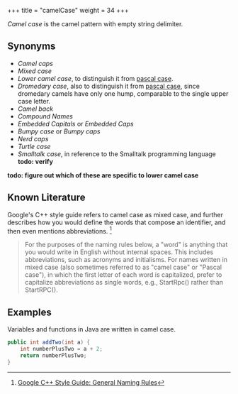 +++
title = "camelCase"
weight = 34
+++

_Camel case_ is the camel pattern with empty string delimiter.

## Synonyms

- _Camel caps_
- _Mixed case_
- _Lower camel case_, to distinguish it from [pascal case](../pascal).
- _Dromedary case_, also to distinguish it from [pascal case](../pascal), since dromedary camels have only one hump, comparable to the single upper case letter.
- _Camel back_
- _Compound Names_
- _Embedded Capitals_ or _Embedded Caps_
- _Bumpy case_ or _Bumpy caps_
- _Nerd caps_
- _Turtle case_
- _Smalltalk case_, in reference to the Smalltalk programming language **todo: verify**

**todo: figure out which of these are specific to lower camel case**
## Known Literature

Google's C++ style guide refers to camel case as mixed case, and further describes how you would define the words that compose an identifier, and then even mentions abbreviations. [^1]

> For the purposes of the naming rules below, a "word" is anything that you would write in English without internal spaces. This includes abbreviations, such as acronyms and initialisms. For names written in mixed case (also sometimes referred to as "camel case" or "Pascal case"), in which the first letter of each word is capitalized, prefer to capitalize abbreviations as single words, e.g., StartRpc() rather than StartRPC().

[^1]: [Google C++ Style Guide: General Naming Rules](https://google.github.io/styleguide/cppguide.html#General_Naming_Rules)

## Examples

Variables and functions in Java are written in camel case.

```java
public int addTwo(int a) {
    int numberPlusTwo = a + 2;
    return numberPlusTwo;
}
```
